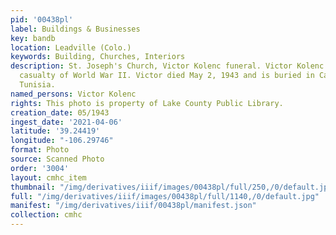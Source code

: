 ```yaml
---
pid: '00438pl'
label: Buildings & Businesses
key: bandb
location: Leadville (Colo.)
keywords: Building, Churches, Interiors
description: St. Joseph's Church, Victor Kolenc funeral. Victor Kolenc was the first
  casualty of World War II. Victor died May 2, 1943 and is buried in Carthage, Tunis,
  Tunisia.
named_persons: Victor Kolenc
rights: This photo is property of Lake County Public Library.
creation_date: 05/1943
ingest_date: '2021-04-06'
latitude: '39.24419'
longitude: "-106.29746"
format: Photo
source: Scanned Photo
order: '3004'
layout: cmhc_item
thumbnail: "/img/derivatives/iiif/images/00438pl/full/250,/0/default.jpg"
full: "/img/derivatives/iiif/images/00438pl/full/1140,/0/default.jpg"
manifest: "/img/derivatives/iiif/00438pl/manifest.json"
collection: cmhc
---
```

